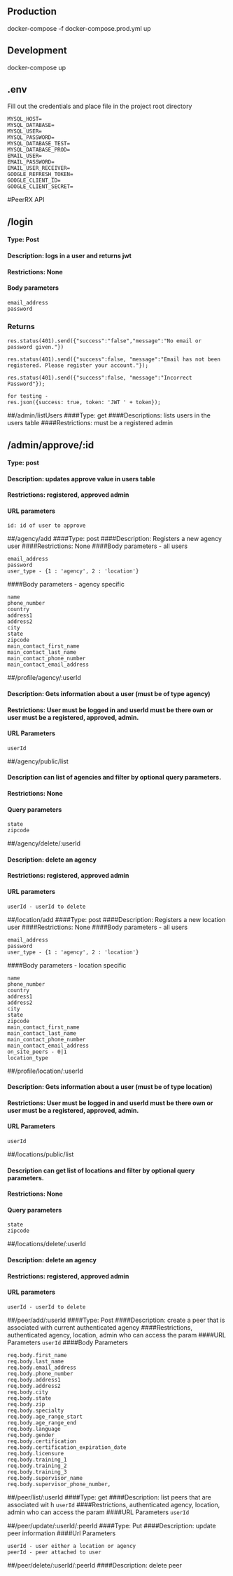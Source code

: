 ## Production 
docker-compose -f docker-compose.prod.yml up

## Development
docker-compose up

## .env
Fill out the credentials and place file in the project root directory
```
MYSQL_HOST=
MYSQL_DATABASE=
MYSQL_USER= 
MYSQL_PASSWORD=
MYSQL_DATABASE_TEST=
MYSQL_DATABASE_PROD=
EMAIL_USER=
EMAIL_PASSWORD=
EMAIL_USER_RECEIVER=
GOOGLE_REFRESH_TOKEN=
GOOGLE_CLIENT_ID=
GOOGLE_CLIENT_SECRET=

```


#PeerRX API
## /login
#### Type: Post
#### Description: logs in a user and returns jwt 
#### Restrictions: None
#### Body parameters
```
email_address
password

```

### Returns
```
res.status(401).send({"success":"false","message":"No email or password given."})

res.status(401).send({"success":false, "message":"Email has not been registered. Please register your account."});

res.status(401).send({"success":false, "message":"Incorrect Password"});

for testing - 
res.json({success: true, token: 'JWT ' + token});
```


##/admin/listUsers
####Type: get
####Descriptions: lists users in the users table 
####Restrictions: must be a registered admin 

## /admin/approve/:id
#### Type: post
#### Description: updates approve value in users table
#### Restrictions: registered, approved admin
#### URL parameters
```
id: id of user to approve 
```

##/agency/add
####Type: post
####Description: Registers a new agency user 
####Restrictions: None 
####Body parameters - all users
```
email_address 
password
user_type - {1 : 'agency', 2 : 'location'} 
```
####Body parameters - agency specific
```
name
phone_number
country
address1
address2
city
state
zipcode
main_contact_first_name
main_contact_last_name
main_contact_phone_number
main_contact_email_address

```

##/profile/agency/:userId
#### Description: Gets information about a user (must be of type agency) 
#### Restrictions: User must be logged in and userId must be there own or user must be a registered, approved, admin. 
#### URL Parameters
```
userId
```

##/agency/public/list 
#### Description can list of agencies and filter by optional query parameters. 
#### Restrictions: None 
#### Query parameters
```
state
zipcode
```

##/agency/delete/:userId
#### Description: delete an agency
#### Restrictions: registered, approved admin
#### URL parameters
```
userId - userId to delete 
```

##/location/add
####Type: post
####Description: Registers a new location user 
####Restrictions: None 
####Body parameters - all users
```
email_address 
password
user_type - {1 : 'agency', 2 : 'location'} 
```
####Body parameters - location specific
```
name
phone_number
country
address1
address2
city
state
zipcode
main_contact_first_name
main_contact_last_name
main_contact_phone_number
main_contact_email_address
on_site_peers - 0|1 
location_type 

```

##/profile/location/:userId
#### Description: Gets information about a user (must be of type location) 
#### Restrictions: User must be logged in and userId must be there own or user must be a registered, approved, admin. 
#### URL Parameters
```
userId
```

##/locations/public/list 
#### Description can  get list of locations and filter by optional query parameters. 
#### Restrictions: None 
#### Query parameters
```
state
zipcode
```

##/locations/delete/:userId
#### Description: delete an agency
#### Restrictions: registered, approved admin
#### URL parameters
```
userId - userId to delete 
```

##/peer/add/:userId
####Type: Post
####Description: create a peer that is associated with current authenticated agency
####Restrictions, authenticated agency, location, admin who can access the param 
####URL Parameters
```userId```
####Body Parameters
```
req.body.first_name
req.body.last_name
req.body.email_address
req.body.phone_number
req.body.address1
req.body.address2
req.body.city
req.body.state
req.body.zip
req.body.specialty
req.body.age_range_start
req.body.age_range_end
req.body.language
req.body.gender
req.body.certification
req.body.certification_expiration_date
req.body.licensure
req.body.training_1
req.body.training_2
req.body.training_3
req.body.supervisor_name
req.body.supervisor_phone_number,
```

##/peer/list/:userId
####Type: get
####Description: list peers that are associated wit h `userId`
####Restrictions, authenticated agency, location, admin who can access the param 
####URL Parameters
```userId```

##/peer/update/:userId/:peerId
####Type: Put
####Description: update peer information 
####Url Parameters
```
userId - user either a location or agency
peerId - peer attached to user
````
##/peer/delete/:userId/:peerId
####Description: delete peer 

